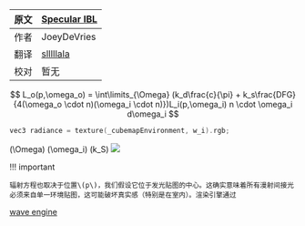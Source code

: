
原文     | [Specular IBL](https://learnopengl.com/PBR/IBL/Specular-IBL)
      ---|---
作者     | JoeyDeVries
翻译     | [slllllala](https://github.com/dsfdeeeg)
校对     | 暂无











$$
L_o(p,\omega_o) = \int\limits_{\Omega} (k_d\frac{c}{\pi} + k_s\frac{DFG}{4(\omega_o \cdot n)(\omega_i \cdot n)})L_i(p,\omega_i) n \cdot \omega_i  d\omega_i
$$

```c++
vec3 radiance = texture(_cubemapEnvironment, w_i).rgb; 
```


\(\Omega\)
\(\omega_i\)
\(k_S\)
![](../../img/07/03/01/ibl_hemisphere_sample.png)

!!! important

	辐射方程也取决于位置\(p\)，我们假设它位于发光贴图的中心。这确实意味着所有漫射间接光必须来自单一环境贴图，这可能破坏真实感（特别是在室内）。渲染引擎通过

[wave engine](https://www.indiedb.com/features/using-image-based-lighting-ibl)

























